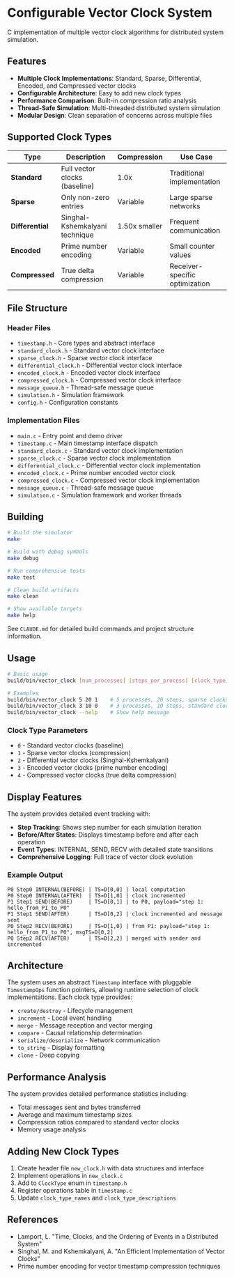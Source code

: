# Configurable Vector Clock System

C implementation of multiple vector clock algorithms for distributed system simulation.

## Features

- **Multiple Clock Implementations**: Standard, Sparse, Differential, Encoded, and Compressed vector clocks
- **Configurable Architecture**: Easy to add new clock types
- **Performance Comparison**: Built-in compression ratio analysis
- **Thread-Safe Simulation**: Multi-threaded distributed system simulation
- **Modular Design**: Clean separation of concerns across multiple files

## Supported Clock Types

| Type | Description | Compression | Use Case |
|------|-------------|-------------|----------|
| **Standard** | Full vector clocks (baseline) | 1.0x | Traditional implementation |
| **Sparse** | Only non-zero entries | Variable | Large sparse networks |
| **Differential** | Singhal-Kshemkalyani technique | 1.50x smaller | Frequent communication |
| **Encoded** | Prime number encoding | Variable | Small counter values |
| **Compressed** | True delta compression | Variable | Receiver-specific optimization |

## File Structure

### Header Files
- `timestamp.h` - Core types and abstract interface
- `standard_clock.h` - Standard vector clock interface
- `sparse_clock.h` - Sparse vector clock interface  
- `differential_clock.h` - Differential vector clock interface
- `encoded_clock.h` - Encoded vector clock interface
- `compressed_clock.h` - Compressed vector clock interface
- `message_queue.h` - Thread-safe message queue
- `simulation.h` - Simulation framework
- `config.h` - Configuration constants

### Implementation Files
- `main.c` - Entry point and demo driver
- `timestamp.c` - Main timestamp interface dispatch
- `standard_clock.c` - Standard vector clock implementation
- `sparse_clock.c` - Sparse vector clock implementation
- `differential_clock.c` - Differential vector clock implementation
- `encoded_clock.c` - Prime number encoded vector clock
- `compressed_clock.c` - Compressed vector clock implementation
- `message_queue.c` - Thread-safe message queue
- `simulation.c` - Simulation framework and worker threads

## Building

```bash
# Build the simulator
make

# Build with debug symbols
make debug

# Run comprehensive tests
make test

# Clean build artifacts
make clean

# Show available targets
make help
```

See `CLAUDE.md` for detailed build commands and project structure information.

## Usage

```bash
# Basic usage
build/bin/vector_clock [num_processes] [steps_per_process] [clock_type]

# Examples
build/bin/vector_clock 5 20 1    # 5 processes, 20 steps, sparse clocks
build/bin/vector_clock 3 10 0    # 3 processes, 10 steps, standard clocks
build/bin/vector_clock --help    # Show help message
```

### Clock Type Parameters
- `0` - Standard vector clocks (baseline)
- `1` - Sparse vector clocks (compression)
- `2` - Differential vector clocks (Singhal-Kshemkalyani) 
- `3` - Encoded vector clocks (prime number encoding)
- `4` - Compressed vector clocks (true delta compression)

## Display Features

The system provides detailed event tracking with:

- **Step Tracking**: Shows step number for each simulation iteration
- **Before/After States**: Displays timestamp before and after each operation
- **Event Types**: INTERNAL, SEND, RECV with detailed state transitions
- **Comprehensive Logging**: Full trace of vector clock evolution

### Example Output
```
P0 Step0 INTERNAL(BEFORE) | TS=D[0,0] | local computation
P0 Step0 INTERNAL(AFTER)  | TS=D[1,0] | clock incremented
P1 Step1 SEND(BEFORE)     | TS=D[0,1] | to P0, payload="step 1: hello_from_P1_to_P0"
P1 Step1 SEND(AFTER)      | TS=D[0,2] | clock incremented and message sent
P0 Step2 RECV(BEFORE)     | TS=D[1,0] | from P1: payload="step 1: hello_from_P1_to_P0", msgTS=D[0,2]
P0 Step2 RECV(AFTER)      | TS=D[2,2] | merged with sender and incremented
```

## Architecture

The system uses an abstract `Timestamp` interface with pluggable `TimestampOps` function pointers, allowing runtime selection of clock implementations. Each clock type provides:

- `create/destroy` - Lifecycle management
- `increment` - Local event handling  
- `merge` - Message reception and vector merging
- `compare` - Causal relationship determination
- `serialize/deserialize` - Network communication
- `to_string` - Display formatting
- `clone` - Deep copying

## Performance Analysis

The system provides detailed performance statistics including:
- Total messages sent and bytes transferred
- Average and maximum timestamp sizes
- Compression ratios compared to standard vector clocks
- Memory usage analysis

## Adding New Clock Types

1. Create header file `new_clock.h` with data structures and interface
2. Implement operations in `new_clock.c`
3. Add to `ClockType` enum in `timestamp.h`
4. Register operations table in `timestamp.c`
5. Update `clock_type_names` and `clock_type_descriptions`

## References

- Lamport, L. "Time, Clocks, and the Ordering of Events in a Distributed System"
- Singhal, M. and Kshemkalyani, A. "An Efficient Implementation of Vector Clocks"
- Prime number encoding for vector timestamp compression techniques